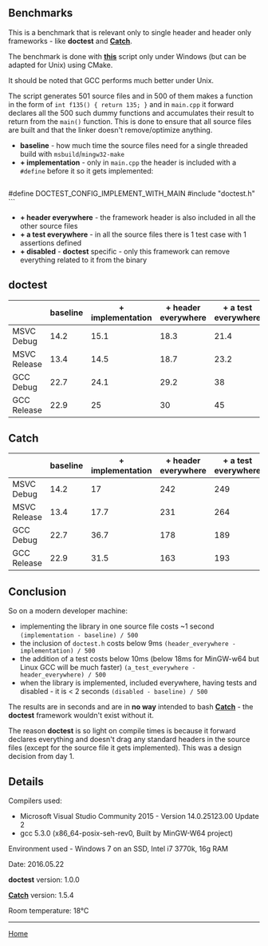 ## Benchmarks

This is a benchmark that is relevant only to single header and header only frameworks - like **doctest** and [**Catch**](https://github.com/philsquared/Catch).

The benchmark is done with [**this**](../../scripts/bench/bench.py) script only under Windows (but can be adapted for Unix) using CMake. 

It should be noted that GCC performs much better under Unix.

The script generates 501 source files and in 500 of them makes a function in the form of ```int f135() { return 135; }``` and in ```main.cpp``` it forward declares all the 500 such dummy functions and accumulates their result to return from the ```main()``` function. This is done to ensure that all source files are built and that the linker doesn't remove/optimize anything.

- **baseline** - how much time the source files need for a single threaded build with ```msbuild```/```mingw32-make``` 
- **+ implementation** - only in ```main.cpp``` the header is included with a ```#define``` before it so it gets implemented:
    ```c++
#define DOCTEST_CONFIG_IMPLEMENT_WITH_MAIN
#include "doctest.h"
    ```
- **+ header everywhere** - the framework header is also included in all the other source files
- **+ a test everywhere** - in all the source files there is 1 test case with 1 assertions defined
- **+ disabled** - **doctest** specific - only this framework can remove everything related to it from the binary

## doctest

| &nbsp; | baseline | + implementation | + header everywhere | + a test everywhere | + disabled |
|--------------|----------|---------------------|------------------------------|---------------------|-------------------------|
| MSVC Debug | 14.2 | 15.1 | 18.3 | 21.4 | 15.6 |
| MSVC Release | 13.4 | 14.5 | 18.7 | 23.2 | 15.2 |
| GCC Debug | 22.7 | 24.1 | 29.2 | 38 | 25 |
| GCC Release | 22.9 | 25 | 30 | 45 | 25 |

## Catch

| &nbsp; | baseline | + implementation | + header everywhere | + a test everywhere | &nbsp;&nbsp;&nbsp;&nbsp;&nbsp;&nbsp;&nbsp;&nbsp;&nbsp;&nbsp;&nbsp;&nbsp;&nbsp;&nbsp;&nbsp;&nbsp;&nbsp;&nbsp;&nbsp; |
|--------------|----------|---------------------|------------------------------|---------------------|-------------------------|
| MSVC Debug | 14.2 | 17 | 242 | 249 |  |
| MSVC Release | 13.4 | 17.7 | 231 | 264 |  |
| GCC Debug | 22.7 | 36.7 | 178 | 189 |  |
| GCC Release | 22.9 | 31.5 | 163 | 193 |  |

## Conclusion

So on a modern developer machine:

- implementing the library in one source file costs ~1 second ```(implementation - baseline) / 500```
- the inclusion of ```doctest.h``` costs below 9ms ```(header_everywhere - implementation) / 500```
- the addition of a test costs below 10ms (below 18ms for MinGW-w64 but Linux GCC will be much faster) ```(a_test_everywhere - header_everywhere) / 500```
- when the library is implemented, included everywhere, having tests and disabled - it is < 2 seconds ```(disabled - baseline) / 500```

The results are in seconds and are in **no way** intended to bash [**Catch**](https://github.com/philsquared/Catch) - the **doctest** framework wouldn't exist without it.

The reason **doctest** is so light on compile times is because it forward declares everything and doesn't drag any standard headers in the source files (except for the source file it gets implemented). This was a design decision from day 1.

## Details

Compilers used:

- Microsoft Visual Studio Community 2015 - Version 14.0.25123.00 Update 2
- gcc 5.3.0 (x86_64-posix-seh-rev0, Built by MinGW-W64 project) 

Environment used - Windows 7 on an SSD, Intel i7 3770k, 16g RAM

Date: 2016.05.22

**doctest** version: 1.0.0

[**Catch**](https://github.com/philsquared/Catch) version: 1.5.4

Room temperature: 18°C

---------------

[Home](readme.md#reference)
